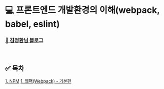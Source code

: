 # 💻 프론트엔드 개발환경의 이해(webpack, babel, eslint)

### [📖 김정환님 블로그](https://jeonghwan-kim.github.io/series/2019/12/09/frontend-dev-env-npm.html)

<br />

## ✅ 목차

[1. NPM](https://github.com/ssi02014/front_development_environment/tree/master/npm)
[1. 웹팩(Webpack) - 기본편](https://github.com/ssi02014/front_development_environment/tree/master/webpack_basic)
